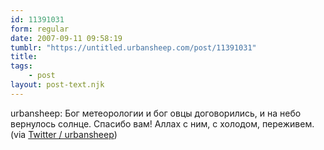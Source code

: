 ```yaml
---
id: 11391031
form: regular
date: 2007-09-11 09:58:19
tumblr: "https://untitled.urbansheep.com/post/11391031"
title:
tags:
    - post
layout: post-text.njk
---
```


<p>urbansheep: Бог метеорологии и бог овцы договорились, и на небо вернулось солнце. Спасибо вам! Аллах с ним, с холодом, переживем. (via <a href="http://twitter.com/urbansheep/statuses/260586262">Twitter / urbansheep</a>)</p>

